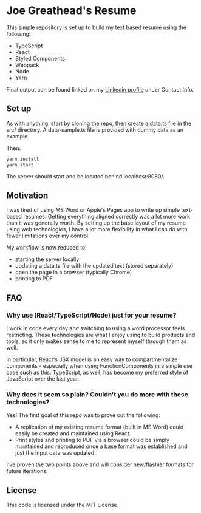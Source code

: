 # Joe Greathead's Resume

This simple repository is set up to build my text based resume using the following:

- TypeScript
- React
- Styled Components
- Webpack
- Node
- Yarn

Final output can be found linked on my [Linkedin profile](https://www.linkedin.com/in/joevgreathead/) under Contact Info.

## Set up

As with anything, start by cloning the repo, then create a data.ts file in the src/ directory. A data-sample.ts file is provided with dummy data as an example.

Then:

```bash
yarn install
yarn start
```

The server should start and be located behind localhost:8080/.

## Motivation

I was tired of using MS Word or Apple's Pages app to write up simple text-based resumes. Getting everything aligned correctly was a lot more work than it was generally worth. By setting up the base layout of my resume using web technologies, I have a lot more flexibility in what I can do with fewer limitations over my control.

My workflow is now reduced to:

- starting the server locally
- updating a data.ts file with the updated text (stored separately)
- open the page in a browser (typically Chrome)
- printing to PDF

## FAQ

### Why use (React/TypeScript/Node) just for your resume?

I work in code every day and switching to using a word processor feels restricting. These technologies are what I enjoy using to build products and tools, so it only makes sense to me to represent myself through them as well.

In particular, React's JSX model is an easy way to compartmentalize components - especially when using FunctionComponents in a simple use case such as this. TypeScript, as well, has become my preferred style of JavaScript over the last year.

### Why does it seem so plain? Couldn't you do more with these technologies?

Yes! The first goal of this repo was to prove out the following:

- A replication of my existing resume format (built in MS Word) could easily be created and maintained using React.
- Print styles and printing to PDF via a browser could be simply maintained and reproduced once a base format was established and just the input data was updated.

I've proven the two points above and will consider new/flashier formats for future iterations.

## License

This code is licensed under the MIT License.
